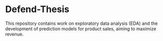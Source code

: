 # Defend-Thesis
This repository contains work on exploratory data analysis (EDA) and the development of prediction models for product sales, aiming to maximize revenue.
